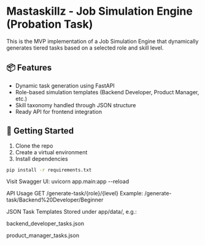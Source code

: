 # Mastaskillz - Job Simulation Engine (Probation Task)

This is the MVP implementation of a Job Simulation Engine that dynamically generates tiered tasks based on a selected role and skill level.

## 📦 Features

- Dynamic task generation using FastAPI
- Role-based simulation templates (Backend Developer, Product Manager, etc.)
- Skill taxonomy handled through JSON structure
- Ready API for frontend integration

## 🚀 Getting Started

1. Clone the repo
2. Create a virtual environment
3. Install dependencies

```bash
pip install -r requirements.txt
```

Visit Swagger UI:
uvicorn app.main:app --reload

API Usage
GET /generate-task/{role}/{level}
Example:
/generate-task/Backend%20Developer/Beginner

JSON Task Templates
Stored under app/data/, e.g.:

backend_developer_tasks.json

product_manager_tasks.json
